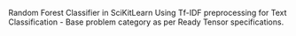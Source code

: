 Random Forest Classifier in SciKitLearn Using Tf-IDF preprocessing for Text Classification - Base problem category as per Ready Tensor specifications.
